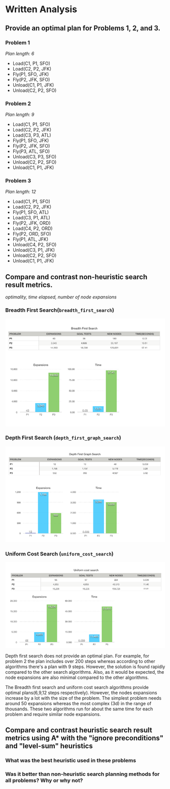 # Written Analysis

## Provide an optimal plan for Problems 1, 2, and 3.

### Problem 1
*Plan length: 6*

* Load(C1, P1, SFO)
* Load(C2, P2, JFK)
* Fly(P1, SFO, JFK)
* Fly(P2, JFK, SFO)
* Unload(C1, P1, JFK)
* Unload(C2, P2, SFO)

### Problem 2
*Plan length: 9*

* Load(C1, P1, SFO)
* Load(C2, P2, JFK)
* Load(C3, P3, ATL)
* Fly(P1, SFO, JFK)
* Fly(P2, JFK, SFO)
* Fly(P3, ATL, SFO)
* Unload(C3, P3, SFO)
* Unload(C2, P2, SFO)
* Unload(C1, P1, JFK)


### Problem 3
*Plan length: 12*

* Load(C1, P1, SFO)
* Load(C2, P2, JFK)
* Fly(P1, SFO, ATL)
* Load(C3, P1, ATL)
* Fly(P2, JFK, ORD)
* Load(C4, P2, ORD)
* Fly(P2, ORD, SFO)
* Fly(P1, ATL, JFK)
* Unload(C4, P2, SFO)
* Unload(C3, P1, JFK)
* Unload(C2, P2, SFO)
* Unload(C1, P1, JFK)

## Compare and contrast non-heuristic search result metrics.
*optimality, time elapsed, number of node expansions*

### Breadth First Search(```breadth_first_search```)
![bfs](bfs.png)

### Depth First Search (```depth_first_graph_search```)
![dfs](dfs.png)

### Uniform Cost Search (```uniform_cost_search```)
![ucs](ucs.png)


Depth first search does not provide an optimal plan. For example, for problem 2 the plan includes over 200 steps whereas according to other algorithms there's a plan with 9 steps. However, the solution is found rapidly compared to the other search algorithms. Also, as it would be expected, the node expansions are also minimal compared to the other algorithms.

The Breadth first search and uniform cost search algorithms provide optimal plans(6,9,12 steps respectively). However, the nodes expansions increase by a lot with the size of the problem. The simplest problem needs around 50 expansions whereas the most complex (3d) in the range of thousands. These two algorithms run for about the same time for each problem and require similar node expansions.

## Compare and contrast heuristic search result metrics using A* with the "ignore preconditions" and "level-sum" heuristics

### What was the best heuristic used in these problems

### Was it better than non-heuristic search planning methods for all problems? Why or why not?
